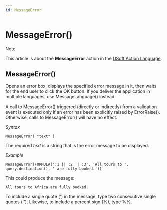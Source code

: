 ```yaml
---
id: MessageError
---
```


# MessageError()



> [!NOTE]
> This article is about the **MessageError** action in the [USoft Action Language](/docs/Task%20flow/Action%20Language%20reference/USoft%20Action%20Language.md).

## **MessageError()**

Opens an error box, displays the specified error message in it, then waits for the end user to click the OK button. If you deliver the application in multiple languages, use MessageLanguage() instead.

A call to MessageError() triggered (directly or indirectly) from a validation event is executed only if an error has been explicitly raised by ErrorRaise(). Otherwise, calls to MessageError() will have no effect.

*Syntax*

```
MessageError( *text* )
```

The required *text* is a string that is the error message to be displayed.

*Example*

```
MessageError(FORMULA(':1 || :2 || :3', 'All tours to ', query.destination(), ' are fully booked.'))
```

This could produce the message:

```
All tours to Africa are fully booked.
```

To include a single quote (') in the message, type two consecutive single quotes (''). Likewise, to include a percent sign (%), type %%.